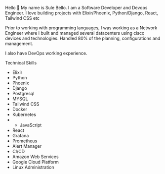 Hello 👋
My name is Sule Bello. I am a Software Developer and Devops Engineer. I love building projects with Elixir/Phoenix, Python/Django, React, Tailwind CSS etc

Prior to working with programming languages, I was working as a Network Engineer where I built and managed several datacenters using cisco devices and technologies. Handled 80% of the planning, configurations and management. 

I also have DevOps working experience. 

Technical Skills

* Elixir
* Python 
* Phoenix
* Django
* Postgresql
* MYSQL 
* Tailwind CSS
* Docker 
* Kubernetes
* * JavaScript
* React
* Grafana 
* Prometheus 
* Alert Manager 
* CI/CD
* Amazon Web Services
* Google Cloud Platform 
* Linux Administration

